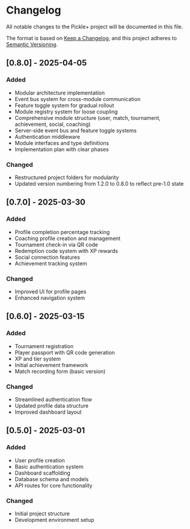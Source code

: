 # Changelog

All notable changes to the Pickle+ project will be documented in this file.

The format is based on [Keep a Changelog](https://keepachangelog.com/en/1.0.0/),
and this project adheres to [Semantic Versioning](https://semver.org/spec/v2.0.0.html).

## [0.8.0] - 2025-04-05

### Added
- Modular architecture implementation
- Event bus system for cross-module communication
- Feature toggle system for gradual rollout
- Module registry system for loose coupling
- Comprehensive module structure (user, match, tournament, achievement, social, coaching)
- Server-side event bus and feature toggle systems
- Authentication middleware
- Module interfaces and type definitions
- Implementation plan with clear phases

### Changed
- Restructured project folders for modularity
- Updated version numbering from 1.2.0 to 0.8.0 to reflect pre-1.0 state

## [0.7.0] - 2025-03-30

### Added
- Profile completion percentage tracking
- Coaching profile creation and management
- Tournament check-in via QR code
- Redemption code system with XP rewards
- Social connection features
- Achievement tracking system

### Changed
- Improved UI for profile pages
- Enhanced navigation system

## [0.6.0] - 2025-03-15

### Added
- Tournament registration
- Player passport with QR code generation
- XP and tier system
- Initial achievement framework
- Match recording form (basic version)

### Changed
- Streamlined authentication flow
- Updated profile data structure
- Improved dashboard layout

## [0.5.0] - 2025-03-01

### Added
- User profile creation
- Basic authentication system
- Dashboard scaffolding
- Database schema and models
- API routes for core functionality

### Changed
- Initial project structure
- Development environment setup